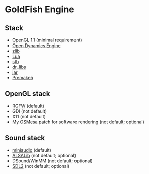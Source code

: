 # GoldFish Engine

## Stack
 - OpenGL 1.1 (minimal requirement)
 - [Open Dynamics Engine](https://ode.org)
 - [zlib](https://zlib.net)
 - [Lua](https://lua.org)
 - [stb](https://github.com/nothings/stb)
 - [dr\_libs](https://github.com/mackron/dr_libs)
 - [jar](https://github.com/kd7tck/jar)
 - [Premake5](https://premake.github.io)

## OpenGL stack
 - [RGFW](https://github.com/ColleagueRiley/RGFW) (default)
 - GDI (not default)
 - X11 (not default)
 - [My OSMesa patch](https://github.com/nishiowo/osmesa) for software rendering (not default; optional)

## Sound stack
 - [miniaudio](https://github.com/mackron/miniaudio) (default)
 - [ALSALib](https://www.alsa-project.org) (not default; optional)
 - DSound/WinMM (not default; optional)
 - [SDL2](https://wiki.libsdl.org/SDL2) (not default; optional)
